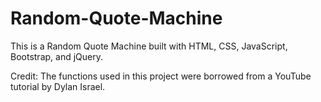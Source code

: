 # Random-Quote-Machine
This is a Random Quote Machine built with HTML, CSS, JavaScript, Bootstrap, and jQuery.

Credit:
The functions used in this project were borrowed from a YouTube tutorial by Dylan Israel.
